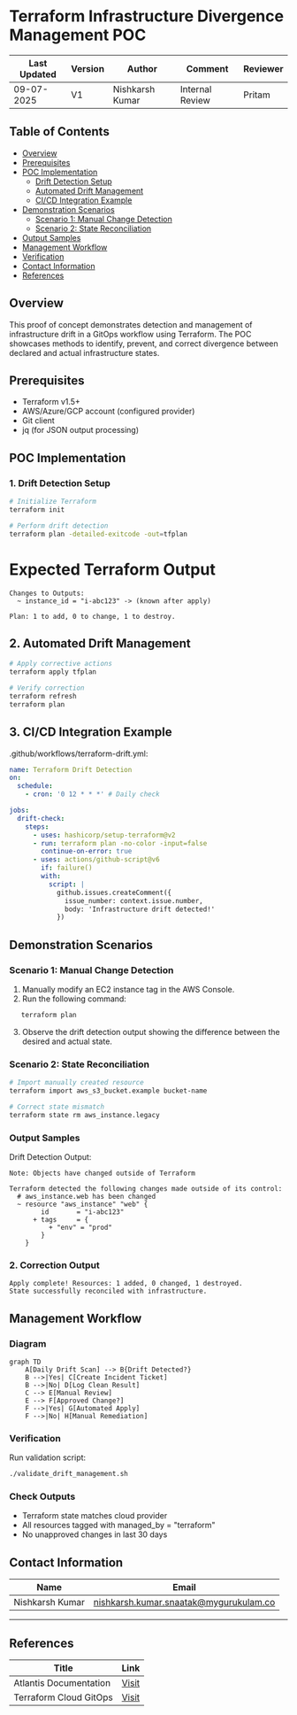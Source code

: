 # Terraform Infrastructure Divergence Management POC

| Last Updated | Version | Author          | Comment         | Reviewer |
|--------------|---------|-----------------|-----------------|----------|
|  09-07-2025  | V1      | Nishkarsh Kumar | Internal Review | Pritam   |

## Table of Contents
- [Overview](#overview)
- [Prerequisites](#prerequisites)
- [POC Implementation](#poc-implementation)
  - [Drift Detection Setup](#1-drift-detection-setup)
  - [Automated Drift Management](#2-automated-drift-management)
  - [CI/CD Integration Example](#3-cicd-integration-example)
- [Demonstration Scenarios](#demonstration-scenarios)
  - [Scenario 1: Manual Change Detection](#scenario-1-manual-change-detection)
  - [Scenario 2: State Reconciliation](#scenario-2-state-reconciliation)
- [Output Samples](#output-samples)
- [Management Workflow](#management-workflow)
- [Verification](#verification)
- [Contact Information](#contact-information)
- [References](#references)


## Overview
This proof of concept demonstrates detection and management of infrastructure drift in a GitOps workflow using Terraform. The POC showcases methods to identify, prevent, and correct divergence between declared and actual infrastructure states.

## Prerequisites
- Terraform v1.5+
- AWS/Azure/GCP account (configured provider)
- Git client
- jq (for JSON output processing)

## POC Implementation

### 1. Drift Detection Setup
```bash
# Initialize Terraform
terraform init

# Perform drift detection
terraform plan -detailed-exitcode -out=tfplan
```

# Expected Terraform Output
```text
Changes to Outputs:
  ~ instance_id = "i-abc123" -> (known after apply)

Plan: 1 to add, 0 to change, 1 to destroy.
```

## 2. Automated Drift Management

```bash
# Apply corrective actions
terraform apply tfplan

# Verify correction
terraform refresh
terraform plan
```

## 3. CI/CD Integration Example

.github/workflows/terraform-drift.yml:

```yaml
name: Terraform Drift Detection
on:
  schedule:
    - cron: '0 12 * * *' # Daily check

jobs:
  drift-check:
    steps:
      - uses: hashicorp/setup-terraform@v2
      - run: terraform plan -no-color -input=false
        continue-on-error: true
      - uses: actions/github-script@v6
        if: failure()
        with:
          script: |
            github.issues.createComment({
              issue_number: context.issue.number,
              body: 'Infrastructure drift detected!'
            })
```

## Demonstration Scenarios

### Scenario 1: Manual Change Detection

1. Manually modify an EC2 instance tag in the AWS Console.
2. Run the following command:
```bash
   terraform plan
```
3. Observe the drift detection output showing the difference between the desired and actual state.

### Scenario 2: State Reconciliation

```bash
# Import manually created resource
terraform import aws_s3_bucket.example bucket-name

# Correct state mismatch
terraform state rm aws_instance.legacy
```

### Output Samples

Drift Detection Output:

```text
Note: Objects have changed outside of Terraform

Terraform detected the following changes made outside of its control:
  # aws_instance.web has been changed
  ~ resource "aws_instance" "web" {
        id       = "i-abc123"
      + tags     = {
          + "env" = "prod"
        }
    }
```

### 2. Correction Output

```text
Apply complete! Resources: 1 added, 0 changed, 1 destroyed.
State successfully reconciled with infrastructure.
```

## Management Workflow

### Diagram

```mermaid
graph TD
    A[Daily Drift Scan] --> B{Drift Detected?}
    B -->|Yes| C[Create Incident Ticket]
    B -->|No| D[Log Clean Result]
    C --> E[Manual Review]
    E --> F[Approved Change?]
    F -->|Yes| G[Automated Apply]
    F -->|No| H[Manual Remediation]
```

### Verification

Run validation script:

```bash
./validate_drift_management.sh
```
### Check Outputs

- Terraform state matches cloud provider  
- All resources tagged with managed_by = "terraform"  
- No unapproved changes in last 30 days

## Contact Information  
| **Name**    | **Email**                |
|-------------|--------------------------|
| Nishkarsh Kumar     | nishkarsh.kumar.snaatak@mygurukulam.co  |  

---

## References  

| Title                          | Link                                                                 |  
|--------------------------------|----------------------------------------------------------------------|  
| Atlantis Documentation       | [Visit](https://www.runatlantis.io/docs/) |  
| Terraform Cloud GitOps                  | [Visit](https://www.terraform.io/cloud-docs/run/gitops) |
